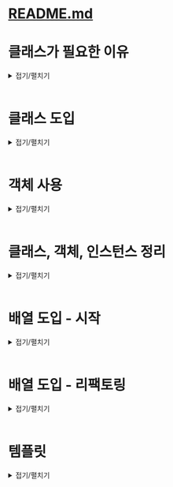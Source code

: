 # [README.md](../../../README.md)

# 클래스가 필요한 이유
<details>
<summary>접기/펼치기</summary>
<br>

자바는 클래스와 객체로 이루어져 있다.  
그만큼 클래스와 객체라는 개념은 중요하다.  
그런데 클래스와 객체는 너무 많은 내용을 포함하고 있어 한번에 이해하기가 쉽지 않다.

## 문제: 학생 정보 출력 프로그램

- 요구사항
  1. 첫 번째 학생 이름은 "학생1", 나이는 15, 성적은 90이다.
  2. 두 번째 학생 이름은 "학생2", 나이는 16, 성적은 80이다.
  3. 각 학생의 정보를 다음과 같은 형식으로 출력해야 한다.
     `이름: [이름] 나이: [나이] 성적: [성적]`
  4. 변수를 사용하여 학생 정보를 저장하고 변수를 사용하여 학생 정보를 출력해야 한다.
- 예시 출력
  ```
  이름:학생1 나이:15 점수:90
  이름:학생2 나이:16 점수:80
  ```
- 풀이: [ClassStart1.java](..%2F%ED%8C%8C%ED%8A%B805_%ED%81%B4%EB%9E%98%EC%8A%A4%EA%B0%80%ED%95%84%EC%9A%94%ED%95%9C%EC%9D%B4%EC%9C%A0%2FClassStart1.java)
  ```java
  package section02_class_data;

  public class ClassStart1 {
  public static void main(String[] args) {
  String student1Name = "학생1";
  int student1Age = 15;
  int student1Grade = 90;
  
          String student2Name = "학생2";
          int student2Age = 16;
          int student2Grade = 80;
  
          System.out.println("이름:" + student1Name + " 나이:" + student1Age + " 점수:" + student1Grade);
          System.out.println("이름:" + student2Name + " 나이:" + student2Age + " 점수:" + student2Grade);
      }
  }
  ```

  학생 2명을 다뤄야 하기 때문에 각각 다른 변수를 사용했다.  
  코드의 문제는 학생이 늘어날 때 마다 변수를 추가로 선언해야 하고, 또 출력하는 코드도 추가해야 한다.

  ```java
  package section02_class_data;

  public class ClassStart1 {
      public static void main(String[] args) {
          String student1Name = "학생1";
          int student1Age = 15;
          int student1Grade = 90;
  
          String student2Name = "학생2";
          int student2Age = 16;
          int student2Grade = 80;
  
          String student2Name = "학생3";
          int student2Age = 17;
          int student2Grade = 70;
    
          System.out.println("이름:" + student1Name + " 나이:" + student1Age + " 점수:" + student1Grade);
          System.out.println("이름:" + student2Name + " 나이:" + student2Age + " 점수:" + student2Grade);
          System.out.println("이름:" + student3Name + " 나이:" + student3Age + " 점수:" + student3Grade);
      }
  }
  ```
  해당 문제점은 배열을 사용하면 해결할 수 있다.

### 배열 사용
- 풀이: [ClassStart2.java](..%2F%ED%8C%8C%ED%8A%B805_%ED%81%B4%EB%9E%98%EC%8A%A4%EA%B0%80%ED%95%84%EC%9A%94%ED%95%9C%EC%9D%B4%EC%9C%A0%2FClassStart2.java)
- 학생 추가 전
  ```java
  package section02_class_data;

  public class ClassStart2 {
      public static void main(String[] args) {
          String[] studentNames = {"학생1", "학생2"};
          int[] studentAges = {15, 16};
          int[] studentGrades = {90, 80};
          for (int i = 0; i < studentNames.length; i++) {
              System.out.println("이름:" + studentNames[i] + " 나이:" + studentAges[i] + " 점수:" + studentGrades[i]);
          }
      }
  }
  ```
  배열을 사용한 덕분에 학생이 추가되어도 배열에 학생의 데이터만 추가하면 된다.  
  이제 변수를 더 추가하지 않아도 되고, 출력 부분의 코드도 그대로 유지할 수 있다.
- 학생 추가 후
  ```java
  package section02_class_data;

  public class ClassStart2 {
      public static void main(String[] args) {
          String[] studentNames = {"학생1", "학생2", "학생3"};
          int[] studentAges = {15, 16, 17};
          int[] studentGrades = {90, 80, 70};
          for (int i = 0; i < studentNames.length; i++) {
              System.out.println("이름:" + studentNames[i] + " 나이:" + studentAges[i] + " 점수:" + studentGrades[i]);
          }
      }
  }
  ```
### 배열 사용의 한계
배열을 사용해서 코드 변경을 최소화 하는데는 성공했지만, 한 학생의 데이터가 studentNames[], studentAges[], studentGrades[] 라는 3개의 배열에 나누어져 있다.    
따라서 데이터를 변경할 때 매우 조심해서 작업해야 한다.  
예를 들어 학생2의 데이터를 제거하려면 각각의 배열마다 학생2의 요소를 정확하게 찾아서 제거해줘야 한다.

한 학생의 데이터가 3개의 배열에 나누어져있기 땜누에 3개의 배열을 각각 변경해야 한다.  
또한 한 학생의 데이터를 관리하기 위해 3개 배열의 인덱스 순서를 항상 정확하게 맞추어야 한다.  
이렇게 하면 특정 학생의 데이터를 변경할 때 실수할 가능성이 매우 높다.  
배열을 활용한 위 코드는 컴퓨터가 볼 때는 아무 문제가 없지만, 사람이 관리하기에는 좋은 코드가 아니다.

#### 정리
위와 같이 배열을 활용하여 이름, 나이, 성적을 각각 따로 나누어서 관리하는 것은 사람이 관리하기 좋은 방식이 아니다.  
사람이 관리하기 좋은 방식은 학생이라는 개념을 하나로 묶는것이다.  
그리고 각각의 핵생 별로 본인의 이름, 나이, 성적을 관리하는 것이다.
<br>

</details>
<br>

# 클래스 도입
<details>
<summary>접기/펼치기</summary>
<br>

클래스를 사용해서 학생이라는 개념을 만들고, 각각의 학생 별로 본인의 이름, 나이, 성적을 관리한다.

## [Student.java](src%2Fclass1%2FStudent.java) 클래스
```java
public class Student {
    String name;
    int age;
    int grade;
}
```
class 키워드를 사용해서 학생 클래스(Student)를 정의한다.  
학생 클래스는 내부에 이름(name), 나이(age), 성적(grade) 변수를 가진다.

이렇게 클래스에 정의한 변수들을 멤버 변수, 또는 필드라 한다.
- 멤버 변수(Member Variable): 이 변수들은 특정 클래스에 소속된 `멤버`이기 때문에 `멤버 변수`라고 부른다.
- 필드(Field): 데이터 항목을 가리키는 정통적인 용어이다. 데이터베이스, 액셀 등에서 데이터 각각의 항목을 필드라 한다.
- 자바에서 멤버 변수, 필드는 같은 뜻이다. 클래스에 소속된 변수를 뜻한다.

### 클래스는 관례상 대문자로 시작하고 낙타표기법을 사용한다.
이를 파스칼 표기법이라 한다.  
예) Student, User, MemberService

## 학생 클래스 활용
- [ClassStart3.java](..%2F%ED%8C%8C%ED%8A%B806_%ED%81%B4%EB%9E%98%EC%8A%A4%EB%8F%84%EC%9E%85%2FClassStart3.java)
  ```java
  public class ClassStart3 {
      public static void main(String[] args) {
  
          Student student1;
          student1 = new Student(); // 객체, 인스턴스: 학생 클래스를 실제 메모리에 만들고 변수에 할당한다.
          /* .을 통해 필드 접근 및 값 할당 */
          student1.name = "학생1";
          student1.age = 15;
          student1.grade = 90;
  
          Student student2;
          student2 = new Student(); // 객체, 인스턴스: 학생 클래스를 실제 메모리에 만들고 변수에 할당한다.
          /* .을 통해 필드 접근 및 값 할당 */
          student2.name = "학생2";
          student2.age = 16;
          student2.grade = 80;
  
          Student student3;
          student3 = new Student(); // 객체, 인스턴스: 학생 클래스를 실제 메모리에 만들고 변수에 할당한다.
          /* .을 통해 필드 접근 및 값 할당 */
          student3.name = "학생2";
          student3.age = 17;
          student3.grade = 70;
          System.out.println("이름:" + student1.name + " 나이:" + student1.age + " 점수:" + student1.grade);
          System.out.println("이름:" + student2.name + " 나이:" + student2.age + " 점수:" + student2.grade);
          System.out.println("이름:" + student3.name + " 나이:" + student3.age + " 점수:" + student3.grade);
      }
  }
  ```
- 실행 결과
  ```
  이름:학생1 나이:15 성적:90
  이름:학생2 나이:16 성적:80
  이름:학생3 나이:17 성적:70
  ```
### 클래스와 사용자 정의 타입
- 타입은 데이터의 종류나 형태를 나타낸다.
- int라고 하면 정수 타입, String이라고 하면 문자 타입이다.
- 학생(Student)이라는 타입을 만들면 되지 않을까?
- 클래스를 사용하면 int, String과 같은 타입을 직접 만들 수 있다.
- 사용자가 직접 정의하는 사용자 정의 타입을 만들려면 설계도가 필요하며 자바에서는 *설계도*가 바로 **클래스**이다.
- 설계도인 클래스를 사용해서 *실제 메모리에 만들어진 실체*를 **객체** 또는 **인스턴스**라 한다.
- 클래스를 통해서 사용자가 원하는 종류의 데이터 타입을 마음껏 정의할 수 있다.

### 용어: 클래스, 객체, 인스턴스
클래스는 설계도이고, 이 설계도를 기반으로 실제 메모리에 만들어진 실체를 객체 또는 인스턴스라 한다.  
둘 다 같은 의미로 사용된다.  
여기서 학생(Student)클래스를 기반으로 학생1(student1), 학생2(student2) 객체 또는 인스턴스를 만들었다.

## 코드 분석

### 1. 변수 선언
#### Student student1 // Student 변수 선언
![img_1.png](이미지/img_1.png) (변수 공간 할당)
- `Student student1`
  - Student 타입을 받을 수 있는 변수를 선언하다.
  - int는 정수를, String은 문자를 담을 수 있듯이 Student는 Student 타입의 객체(인스턴스)를 받을 수 있다.

### 2. 객체 생성
#### Studnet1 = new Student() // Student 인스턴스 생성
![img_2.png](이미지/img_2.png)![img_3.png](이미지/img_3.png) (메모리 공간 확보)

- `Student1 = new Student()`
  - 객체를 사용하려면 먼저 설계도인 클래스를 기반으로 객체(인스턴스)를 생성해야 한다.
  - `new Student()`: `new`는 새로 생성한다는 뜻이다.
    - `new Student()`는 `Student` 클래스 정보를 기반으로 새로운 객체를 생성하라는 뜻이다.
    - 이렇게 하면메모리에 실제 `Student` 객체(인스턴스)를 생성해야 한다.
  - 객체를 생성할 때는 `new 클래스명()`을 사용하면 된다. 마지막에 `()`도 추가해야 한다.
  - `Student` 클래스는 `String name`, `int age`, `int grade` 멤버 변수를 가지고 있다.
    - 이 변수를 사용하는 데 필요한 메모리 공간도 함께 확보된다.
### 3. 참조값 보관
#### Studnet1 = x001 // Student 인스턴스 참조값 보관
![img_4.png](이미지/img_4.png)![img_5.png](이미지/img_5.png)
- 객체를 생성하면 자바는 메모리 어딘가에 있는 이 객체에 접근할 수 있는 참조값(주소-`x100`)을 반환한다.
  - `x100` 이라고 표현한 것이 참조값이다. (실제로 x001처럼 표현되는 것은 아니고 이해를 돕기 위한 예시이다.)
- `new` 키워드를 통해 객체가 생성되고 나면 참조값을 반환한다.  
  앞서 선언한 변수인 Student student1에 생성된 객체의 참조값(`x100`)을 보관한다.
  - student1 변수는 방금 만든 객체에 접근할 수 있는 참조값을 가지고 있다.  
    따라서 이 변수를 통해서 객체를 접근(참조)할 수 있다.  
    쉽게 말해 student1 변수를 통해 메모리에 있는 실제 객체를 접근하고 사용할 수 있다.

### 참조값을 변수에 보관해야 하는 이유
객체를 생성하는 new Student() 코드 자체에는 아무런 이름이 없다.  
이 코드는 단순히 Student 클래스를 기반으로 메모리에 실제 객체를 만드는 것이다.  
따라서 생성한 객체에 접근할 수 있는 방법이 필요하다.  
이런 이유로 객체를 생성할 때 반환되는 참조값을 어딘가에 보관해두어야 한다.  
앞서 Student student1 변수에 참조값(`x001`)을 저장해두었으므로 저장한 참조값(`x001`)을 통해서 실제 메모리에 존재하는 객체에 접근할 수 있다.

```java
Student student1 = new Student(); // 1. Student 객체 생성
Student student1 = x001; // 2. new Student()의 결과로 x001 참조값 반환
student1 = x001; // 3. 최종 결과
```
이후 학생 (student2)까지 생성하면 다음과 같이 Student 객체(인스턴스)가 메모리에 2개 생성된다.  
각각 참조값이 다르므로 서로 구분할 수 있다.  
![img_6.png](이미지/img_6.png)

참조값을 확인하고 싶다면 다음과 같이 객체를 담고 있는 변수를 출력해보면 된다.
```java
System.out.println(student1);
System.out.println(student2);
```

**출력 결과**
```
섹션 02. 클래스와 데이터.Student@66a29884
섹션 02. 클래스와 데이터.Student@4769b07b
```
</details>
<br>

# 객체 사용
<details>
<summary>접기/펼치기</summary>
<br>


클래스를 통해 생성한 객체를 사용하려면 먼저 메모리에 존재하는 객체에 접근해야 한다.    
객체에 접근하려면 `.` (점 dot)을 사용하면 된다.

```java
student1.name = "학생1";
student1.age = 15;
student1.grade = 90;

System.out.println("이름:" + student1.name + " 나이:" + student1.age + " 점수:" + student1.grade);
```
![img_7.png](이미지/img_7.png) (객체 참조)

### 객체에 값 대입
객체가 가지고 있는 멤버 변수(`name`, `age`, `grade`)에 값을 대입하려면 먼저 객체에 접근해야 한다.
객체에 접근하려면 `.`(점 dot)키워드를 사용하면 된다.  
이 키워드는 변수(`student1`)에 들어있는 참조값(`x001`)을 읽어서 메모리에 존재하는 객체에 접근한다.

순서를 풀어보려면 다음과 같다.
```java
student1.name = "학생1" // 1. student1 객체의 name 멤버 변수에 값 대입
x001.name = "학생1" // 2. 변수에 있는 참조값을 통해 실제 객체에 접근, 해당 객체의 name 멤버 변수에 값 대입
```

#### 그림으로 이해
`student1.name = "학생"` **코드 실행 전**

![img_8.png](이미지/img_8.png)

`student1.name = "학생"` **코드 실행 후**

![img_9.png](이미지/img_9.png)

- `student1.name`코드를 통해 `.`(dot) 키워드가 사용되었다. `student1` 변수가 가지고 있는 참조값을 통해 실제 객체에 접근한다.
- `x001.name = "학생"`:`x001` 객체가 있는 곳의 `name` 멤버 변수에 "학생" 데이터가 저장된다.

### 객체 값 읽기

```java
// 1. 객체 값 읽기
System.out.println("이름:" + student1.name);
// 2. 변수에 있는 참조값을 통해 실제 객체에 접근하고, name 멤버 변수에 접근한다.
System.out.println("이름:" + x001.name);
// 3. 객체의 멤버 변수의 값을 읽어옴
System.out.println("이름:" + "학생1");
```

#### 그림1.

![img_10.png](이미지/img_10.png)

#### 그림2.

![img_11.png](이미지/img_11.png)

x001에 있는 Student 인스턴스의 name 멤버 변수는 "학생1"이라는 값을 가지고 있다.  
이 값을 읽어서 사용한다.

</details>
<br>

# 클래스, 객체, 인스턴스 정리
<details>
<summary>접기/펼치기</summary>
<br>

## 클래스 - class
클래스는 객체를 생성하기 위한 `틀` 또는 `설계도` 이다.  
클래스는 객체가 가져야 할 속성(변수)와 기능(메소드)를 정의한다.  
예를들어 학생이라는 클래스는 속성으로 name, age, grade를 가진다.  
(메소드는 객체 지향 프로그래밍 파트에서 다루며, 지금은 속성(변수)에 대해 집중한다.)  

- **틀**: 붕어빵 틀을 예를 들어 생각해 본다.  
  붕어빵 틀은 붕어빵이 아니라 붕어 모양으로 빵을 만드는 틀 일 뿐이다.
  실제로 먹을 수 있는 팥 붕어빵을 `객체` 또는 `인스턴스` 라고 한다.
- **설계도**: 자동차 설계도를 예를 들어 생각해 본다.    
  설계도는 실제 존재하는 것이 아니라 개념으로만 있는 것으로 설계도를 통해 자동차를 생산한다.  
  실제 존재하는 흰색 테슬라 모델 Y 자동차를 `객체` 또는 `인스턴스` 라고 한다.

## 객체 - Object
객체는 클래스에서 정의한 `속성과 기능을 가진 실체`이다.  
객체는 `서로 독립적인 상태`를 가진다.  
객체 사용의 코드를 예를 들어 `student1`은 학생1의 속성을 가지는 객체이고, `student2`는 학생2의 속성을 가지는 객체이다.  
`student1`과 `student2`는 같은 클래스에서 만들어졌지만, 서로 다른 객체이다.  

## 인스턴스 - Instance
인스턴스는 특정 클래스로부터 생성된 객체를 의미한다.  
그래서 객체와 인스턴스라는 용어는 자주 혼용된다.  
인스턴스는 주로 객체가 어떤 클래스에 속해 있는지 강조할 때 사용한다.  
예를들어 `student1 객체`는 `Student 클래스의 인스턴스`다. 라고 표현한다.

## 객체 vs 인스턴스
두 개념 모두 클래스에서 나온 실체라는 의미에서 비슷하게 사용되지만, 용어상 인스턴스는 객체보다 좀 더 `관계`에 초점을 맞춘 단어이다.  
보통 `student1`은 `Student`의 객체이다. 라고 말하는 대신 `student1`은 `Student`의 인스턴스이다. 라고 `특정 클래스와의 관계를 명확히 할 때 인스턴스`라는 용어를 주로 사용한다.  
좀 더 쉽게 풀어보자면, 모든 인스턴스는 객체이지만, 인스턴스라고 부르는 순간은 특정 클래스로부터 그 객체가 생성되었음을 강조하고 싶을 때이다.  
예를 들어 `student1`은 객체이지만, 이 객체가 `Student` 클래스로부터 생성된다는 점을 명확히 하기 위해 `student1`을 `Student`의 인스턴스라고 부른다.  

하지만 둘다 클래스에서 나온 실체라는 핵심 의미는 같기 때문에 보통 둘을 구분하지 않고 사용한다.  

</details>
<br>

# 배열 도입 - 시작
<details>
<summary>접기/펼치기</summary>
<br>

- [ClassStart3.java](..%2F%ED%8C%8C%ED%8A%B806_%ED%81%B4%EB%9E%98%EC%8A%A4%EB%8F%84%EC%9E%85%2FClassStart3.java)
  ```java
  package section02_class_data;
  
  public class ClassStart3 {
    public static void main(String[] args) {
      Student student1;
      student1 = new Student(); // 학생 클래스를 실제 메모리에 만들고 변수에 할당한다.
      /* .을 통해 필드 접근 및 값 할당 */
      student1.name = "학생1";
      student1.age = 15;
      student1.grade = 90;

      Student student2;
      student2 = new Student(); // 학생 클래스를 실제 메모리에 만들고 변수에 할당한다.
      /* .을 통해 필드 접근 및 값 할당 */
      student2.name = "학생2";
      student2.age = 16;
      student2.grade = 80;

      Student student3;
      student3 = new Student(); // 학생 클래스를 실제 메모리에 만들고 변수에 할당한다.
      /* .을 통해 필드 접근 및 값 할당 */
      student3.name = "학생2";
      student3.age = 17;
      student3.grade = 70;
      System.out.println("이름:" + student1.name + " 나이:" + student1.age + " 점수:" + student1.grade);
      System.out.println("이름:" + student2.name + " 나이:" + student2.age + " 점수:" + student2.grade);
      System.out.println("이름:" + student3.name + " 나이:" + student3.age + " 점수:" + student3.grade);

      System.out.println("student1 = " + student1);
      System.out.println("student2 = " + student2);
      System.out.println("student3 = " + student3);
    }
  }
  ```
클래스를 도입하고 객체를 사용한 덕분에 학생에 대한 데이터를 구조적으로 이해하기 쉽게 변경할 수 있었다.  
마치 실제 학생이 있고, 그 안에 각 학생의 정보가 있는 것 같다.  
따라서 사람이 이해하기도 편리하다.  
각각의 학생 별로 객체를 생성하고, 해당 객체에 학생의 데이터를 관리하면 된다.

하지만 코드를 보면 아쉬운 부분이 있는데, 바로 학생을 출력하는 부분이다.  
```java
System.out.println("이름:" + student1.name + " 나이:" + student1.age + " 점수:" + student1.grade);
System.out.println("이름:" + student2.name + " 나이:" + student2.age + " 점수:" + student2.grade);
System.out.println("이름:" + student3.name + " 나이:" + student3.age + " 점수:" + student3.grade);
```
새로운 학생이 추가될 때 마다 출력하는 부분도 함께 추가해야 한다.  

배열을 사용하면 특정 타입을 연속한 데이터 구조로 묶어서 편리하게 관리할 수 있다.  
`Student` 클래스를 사용한 변수들도 `Student` 타입이기 때문에 학생도 배열을 사용해서 하나의 데이터 구조로 묶어서 관리할 수 있다.  

### 배열 도입
- [ClassStart4.java](..%2F%ED%8C%8C%ED%8A%B809_%EB%B0%B0%EC%97%B4%EB%8F%84%EC%9E%85_%EC%8B%9C%EC%9E%91%2FClassStart4.java)
  ```java
  package section02_class_data;

  public class ClassStart4 {
    public static void main(String[] args) {
      Student student1 = new Student(); // 학생 클래스를 실제 메모리에 만들고 변수에 할당한다.
      /* .을 통해 필드 접근 및 값 할당 */
      student1.name = "학생1";
      student1.age = 15;
      student1.grade = 90;

      Student student2 = new Student(); // 학생 클래스를 실제 메모리에 만들고 변수에 할당한다.
      /* .을 통해 필드 접근 및 값 할당 */
      student2.name = "학생2";
      student2.age = 16;
      student2.grade = 80;


      /* Student 배열 생성 */
      Student[] students = new Student[2];
      /* 각 인덱스에 접근하여 stduent 객체 할당 */
      students[0] = student1;
      students[1] = student2;

      System.out.println("이름:" + students[0].name + " 나이:" + students[0].age + " 점수:" + students[0].grade);
      System.out.println("이름:" + students[1].name + " 나이:" + students[1].age + " 점수:" + students[1].grade);
    }
  }
  ```
### 코드 분석

#### 코드 분석 1. Student 클래스 기반으로 student1, student2 인스턴스를 생성한 후 필요한 값을 할당한다.
```java
Student student1 = new Student(); // 학생 클래스를 실제 메모리에 만들고 변수에 할당한다.
/* .을 통해 필드 접근 및 값 할당 */
student1.name = "학생1";
student1.age = 15;
student1.grade = 90;

Student student2= new Student(); // 학생 클래스를 실제 메모리에 만들고 변수에 할당한다.
/* .을 통해 필드 접근 및 값 할당 */
student2.name = "학생2";
student2.age = 16;
student2.grade = 80;
```

![img_12.png](이미지/img_12.png)


#### 코드 분석 2. 배열에 참조 값 대입
Student를 답을 수 있는 배열을 생성하고, 해당 배열에 student1, student2 인스턴스를 보관한다.
```java
Student[] students = new Student[2];
```
![img_13.png](이미지/img_13.png)

- Student 변수를 2개 보관할 수 있는 사이즈 2의 배열을 만든다.  
- Student 타입의 변수는 Student 인스턴스의 참조값(주소)을 보관한다.  
  Student 배열의 각각의 항목도 Student 타입의 변수일 뿐이다.  
  따라서 Student 타입의 참조값을 보관한다.
  - `student1`, `student2` 변수를 생각해보면 Student 타입의 참조값을 보관한다.
- 배열에는 아직 참조값을 대입하지 않았기 때문에 참조값이 없다는 의미의 `null` 값으로 초기화 된다.

다음으로 아래와 같이 배열에 객체를 보관한다.
```java
students[0] = student1;
students[1] = student2;
```

<details>
<summary>[클릭] 자바에서 대입은 항상 변수에 들어있는 값을 복사하여 전달한다.</summary>  

자바에서 변수의 대입(=)은 모든 변수에 들어있는 값을 복사해서 전달하는 것이다.    
위 코드에서 오른쪽 변수인 `student1`, `student2`에는 참조값이 들어있다.  
이 참조값을 복사해서 왼쪽에 있는 배열에 전달한다.  
따라서 기존 `student1`, `student2`에 들어있던 참조값은 당연히 그대로 유지된다.

**주의!**
변수에는 인스턴스 자체가 들어있는 것이 아니다!  
인스턴스의 위치를 가리키는 참조값이 들어있을 뿐이다!  
따라서 대입(=)시에 인스턴스가 복사되는 것이 아니라 참조값만 복사된다.

</details>

```java
students[0] = x001;
students[1] = x002;
```

`student1`, `student2`에는 참조값이 보관되어 있다.  
따라서 참조값이 배열에 저장된다.  
(또는 `student1`, `student2`에 보관된 참조값을 읽고 복사해서 배열에 대입한다고 표현한다.)

<br>

**배열에 참조값을 대입한 이후 배열 그림**  
![img_14.png](이미지/img_14.png)  

이제 배열(x005)는 x001, x002의 참조값을 가진다.  
참조값을 가지고 있기 때문에 `Student` 인스턴스 `x001(학생1)`, `x002(학생2)`에 모두 접근할 수 있다.

<br>

**배열에 참조값을 대입한 이후 최종 그림**  
![img_15.png](이미지/img_15.png)


### 코드 분석 3. 배열에 들어있는 객체 사용
배열에 들어있는 객체를 사용하려면 먼저 배열에 접근하고, 그 다음에 객체에 접근하면 된다.  
#### 학생1 예제
```java
System.out.println(students[0].name); //배열 접근 시작
System.out.println(x005[0].name); //[0]를 사용해서 x005 배열의 0번 요소에 접근
System.out.println(x001.name); //.(dot)을 사용해서 참조값으로 객체에 접근
System.out.println("학생1");
```
#### 학생2 예제
```java
System.out.println(students[1].name); //배열 접근 시작
System.out.println(x005[1].name); //[1]를 사용해서 x005 배열의 1번 요소에 접근
System.out.println(x002.name); //.(dot)을 사용해서 참조값으로 객체에 접근
System.out.println("학생2");
```
</details>
<br>

# 배열 도입 - 리팩토링
<details>
<summary>접기/펼치기</summary>
<br>

클래스방식에 배열을 도입한 후 아래와 같이 for문을 도입할 수 있게 되었다.  
- [ClassStart5.java](..%2F%ED%8C%8C%ED%8A%B810_%EB%B0%B0%EC%97%B4%EB%8F%84%EC%9E%85_%EB%A6%AC%ED%8C%A9%ED%86%A0%EB%A7%81%2FClassStart5.java)

```java
package section02_class_data;

public class ClassStart5 {
    public static void main(String[] args) {
        Student student1 = new Student();
        student1.name = "학생1";
        student1.age = 15;
        student1.grade = 90;
        Student student2 = new Student();
        student2.name = "학생2";
        student2.age = 16;
        student2.grade = 80;
        //배열 선언
        Student[] students = new Student[]{student1, student2};
        //for문 적용
        for (int i = 0; i < students.length; i++) {
            System.out.println("이름:" + students[i].name + " 나이:" +
                    students[i].age + " 성적:" + students[i].grade);
        }
    }
}
```

## 배열 선언 최적화
Student[] 배열 타입도 일반적인 변수와 동일하게 배열을 생성할 때 포함할 수 있다.  
배열을 선언함과 동시에 생성(초기화) 해주는 방식이다.
```java
Student[] students = new Student[]{student1, student2};
```
위와 같이 생성과 선언을 동시에 하는 경우 아래와 같이 더 최적화 할 수 있다.
```java
Student[] students = {student1, student2};
```

## for문 최적화
for문을 사용하여 아래와 같이 반복작업을 깔끔하게 처리할 수 있다.
- AS-IS
  ```java
  System.out.println("이름:" + students[0].name + " 나이:" + students[0].age + " 점수:" + students[0].grade);
  System.out.println("이름:" + students[1].name + " 나이:" + students[1].age + " 점수:" + students[1].grade);
  ```

- TO-BE.1
  ```java
  for (int i = 0; i < students.length; i++) {
    System.out.println("이름:" + students[i].name + " 나이:" + students[i].age + " 점수:" + students[i].grade);
  }
  ```
- TO-BE.2 : 반복되는 배열 요소 변수에 담아 처리  
  students[i].name, students[i].age 처럼 students[i]를 자주 접근하는 것이 번거롭다면  
- 반복해서 사용하는 객체를 Student student와 같은 변수에 담아두고 사용해도 된다.  
  ```java
  for (int i = 0; i < students.length; i++) {
    Student student = students[i];
    System.out.println("이름:" + student.name + " 나이:" + student.age + " 점수:" + student.grade);
  }
  ```
- TO-BE.3 : 향상된 for문  
  해당 코드는  내부적으로 컴파일 시 TO-BE.2 의 코드와 거의 동일하게 변환된다.
  ```java
  for (Student stduent: students) {
    System.out.println("이름:" + stduent.name + " 나이:" + stduent.age + " 점수:" + stduent.grade);
  }
  ```

</details>
<br>



# 템플릿
<details>
<summary>접기/펼치기</summary>
<br>


##
<details>
<summary>접기/펼치기</summary>
<br>


</details>
<br>

</details>
<br>
